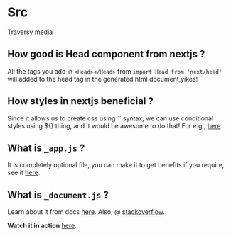 # Src

[Traversy media](https://youtu.be/mTz0GXj8NN0)

## How good is Head component from nextjs ?

All the tags you add in `<Head></Head>` from `import Head from 'next/head'` will added to the head tag in the generated html document,yikes!

## How styles in nextjs beneficial ?

Since it allows us to create css using `` syntax, we can use conditional styles using ${} thing, and it would be awesome to do that! For e.g., [here](https://youtu.be/mTz0GXj8NN0?t=1564).

## What is `_app.js` ?

It is completely optional file, you can make it to get benefits if you require, see it [here]().

## What is `_document.js` ?

Learn about it from docs [here](https://nextjs.org/docs/advanced-features/custom-document). Also, @ [stackoverflow](https://stackoverflow.com/a/53324246).

**Watch it in action** [here](https://youtu.be/mTz0GXj8NN0?t=1791).
